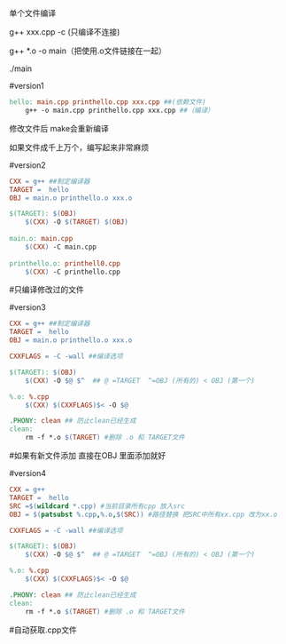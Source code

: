 单个文件编译

g++  xxx.cpp -c (只编译不连接)

g++ *.o -o main（把使用.o文件链接在一起）

./main

#version1

```makefile
hello: main.cpp printhello.cpp xxx.cpp ##(依赖文件)
	g++ -o main.cpp printhello.cpp xxx.cpp ##（编译）
```

修改文件后 make会重新编译

如果文件成千上万个，编写起来非常麻烦

#version2

```makefile
CXX = g++ ##制定编译器
TARGET =  hello 
OBJ = main.o printhello.o xxx.o

$(TARGET): $(OBJ)
	$(CXX) -O $(TARGET) $(OBJ)
	
main.o: main.cpp
	$(CXX) -C main.cpp
	
printhello.o: printhell0.cpp
	$(CXX) -C printhello.cpp
```

 #只编译修改过的文件



#version3

```makefile
CXX = g++ ##制定编译器
TARGET =  hello 
OBJ = main.o printhello.o xxx.o

CXXFLAGS = -C -wall ##编译选项

$(TARGET): $(OBJ)
	$(CXX) -O $@ $^  ## @ =TARGET  ^=OBJ (所有的) < OBJ (第一个) 

%.o: %.cpp
	$(CXX) $(CXXFLAGS)$< -O $@

.PHONY: clean ## 防止clean已经生成
clean:
	rm -f *.o $(TARGET) #删除 .o 和 TARGET文件
```

#如果有新文件添加 直接在OBJ 里面添加就好

#version4

```makefile
CXX = g++ 
TARGET =  hello 
SRC =$(wildcard *.cpp) #当前目录所有cpp 放入src
OBJ = $(patsubst %.cpp,%.o,$(SRC)) #路径替换 把SRC中所有xx.cpp 改为xx.o

CXXFLAGS = -C -wall ##编译选项

$(TARGET): $(OBJ)
	$(CXX) -O $@ $^  ## @ =TARGET  ^=OBJ (所有的) < OBJ (第一个) 

%.o: %.cpp
	$(CXX) $(CXXFLAGS)$< -O $@

.PHONY: clean ## 防止clean已经生成
clean:
	rm -f *.o $(TARGET) #删除 .o 和 TARGET文件
```

#自动获取.cpp文件